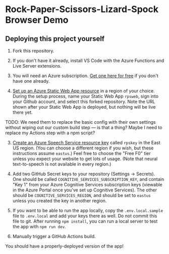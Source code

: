 # Rock-Paper-Scissors-Lizard-Spock Browser Demo

## Deploying this project yourself

1. Fork this repository.

1. If you don't have it already, install VS Code with the Azure Functions and Live Server extensions.

1. You will need an Azure subscription. [Get one here for free](https://azure.com/free/?WT.mc_id=rpsweb-github-davidsmi) if you don't have one already. 

2. [Set up an Azure Static Web App resource](https://docs.microsoft.com/en-us/azure/static-web-apps/getting-started?tabs=angular&WT.mc_id=rpsweb-github-davidsmi) in a region of your choice. During the setup process, name your Static Web App `rpsweb`, sign into your Github account, and select this forked repository. Note the URL shown after your Static Web App is deployed, but nothing will be live there yet.

TODO: We need them to replace the basic config with their own settings without wiping out our custom build step — is that a thing? Maybe I need to replace my Actions step with a npm script?

3. [Create an Azure Speech Service resource key](https://docs.microsoft.com/azure/cognitive-services/speech-service/get-started?WT.mc_id=rpsweb-github-davidsmi) called `rpskey` in the East US region. (You can choose a different region if you wish, but these instructions assume `eastus`.) Feel free to choose the "Free F0" tier unless you expect your website to get lots of usage. (Note that neural text-to-speech is not available in every region.)

4. Add two GitHub Secret keys to your repository (Settings -> Secrets). One should be called `COGNITIVE_SERVICES_SUBSCRIPTION_KEY`, and contain "Key 1" from your Azure Cognitive Services subscription keys (viewable in the Azure Portal once you've set up Cognitive Services). The other should be `COGNITIVE_SERVICES_REGION`, and should be set to `eastus` unless you created the key in another region. 

5. If you want to be able to run the app locally, copy the `.env.local.sample` file to `.env.local` and add your keys there as well. Do not commit this file to git. After running `npm install`, you can run a local server to test the app with `npm run dev`.

6. Manually trigger a GitHub Actions build.

You should have a properly-deployed version of the app!
